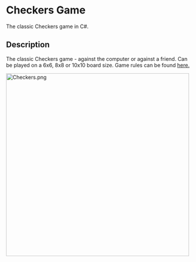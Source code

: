  <h1>Checkers Game</h1>
<p>The classic Checkers game in C#.</p>

<p><h2>Description</h2></p>

The classic Checkers game - against the computer or against a friend.
Can be played on a 6x6, 8x8 or 10x10 board size.
Game rules can be found <a href="http://www.itsyourturn.com/t_helptopic2030.html">here.

<p></p>

<img src="https://imgbbb.com/images/2020/01/14/Checkers.png" alt="Checkers.png" border="0" width="500" height="500"/>
